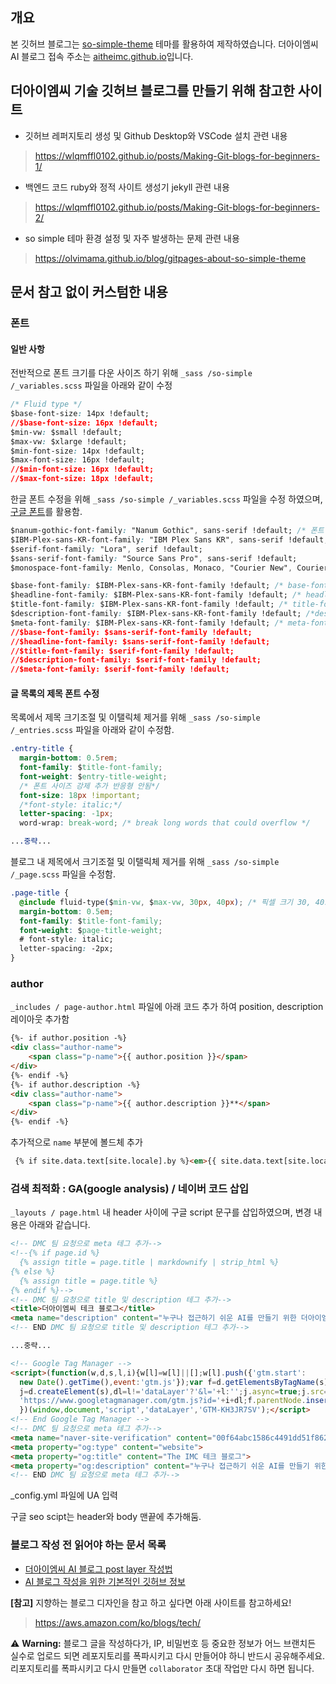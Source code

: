 ## 개요

본 깃허브 블로그는 [so-simple-theme](https://github.com/mmistakes/so-simple-theme) 테마를 활용하여 제작하였습니다.
더아이엠씨 AI 블로그 접속 주소는 [aitheimc.github.io](https://aitheimc.github.io/)입니다.

## 더아이엠씨 기술 깃허브 블로그를 만들기 위해 참고한 사이트

- 깃허브 레퍼지토리 생성 및 Github Desktop와 VSCode 설치 관련 내용
> https://wlqmffl0102.github.io/posts/Making-Git-blogs-for-beginners-1/

- 백엔드 코드 ruby와 정적 사이트 생성기 jekyll 관련 내용
> https://wlqmffl0102.github.io/posts/Making-Git-blogs-for-beginners-2/

- so simple 테마 환경 설정 및 자주 발생하는 문제 관련 내용
> https://olvimama.github.io/blog/gitpages-about-so-simple-theme


## 문서 참고 없이 커스텀한 내용

### 폰트

#### 일반 사항
전반적으로 폰트 크기를 다운 사이즈 하기 위해 `_sass /so-simple /_variables.scss` 파일을 아래와 같이 수정
```css
/* Fluid type */
$base-font-size: 14px !default;
//$base-font-size: 16px !default;
$min-vw: $small !default;
$max-vw: $xlarge !default;
$min-font-size: 14px !default;
$max-font-size: 16px !default;
//$min-font-size: 16px !default;
//$max-font-size: 18px !default;
``` 

한글 폰트 수정을 위해 `_sass /so-simple /_variables.scss`  파일을 수정 하였으며, [구글 폰트](https://fonts.google.com/specimen/Nanum+Gothic?lang=ko_Kore)를 활용함.

```css
$nanum-gothic-font-family: "Nanum Gothic", sans-serif !default; /* 폰트 패밀리에 나눔고딕체 추가 */
$IBM-Plex-sans-KR-font-family: "IBM Plex Sans KR", sans-serif !default; /* 폰트 패밀리에 IBM Plex 추가 */
$serif-font-family: "Lora", serif !default;
$sans-serif-font-family: "Source Sans Pro", sans-serif !default;
$monospace-font-family: Menlo, Consolas, Monaco, "Courier New", Courier, monospace !default;

$base-font-family: $IBM-Plex-sans-KR-font-family !default; /* base-font-family: 를 $IBM-Plex-sans-KR-font-family로 변경*/
$headline-font-family: $IBM-Plex-sans-KR-font-family !default; /* headline-font-family 를 $IBM-Plex-sans-KR-font-family로 변경*/
$title-font-family: $IBM-Plex-sans-KR-font-family !default; /* title-font-family 를 $IBM-Plex-sans-KR-font-family로 변경*/
$description-font-family: $IBM-Plex-sans-KR-font-family !default; /*description-font-family 를 $IBM-Plex-sans-KR-font-family로 변경*/
$meta-font-family: $IBM-Plex-sans-KR-font-family !default; /* meta-font-family 를 $IBM-Plex-sans-KR-font-family로 변경*/
//$base-font-family: $sans-serif-font-family !default; 
//$headline-font-family: $sans-serif-font-family !default; 
//$title-font-family: $serif-font-family !default;
//$description-font-family: $serif-font-family !default;
//$meta-font-family: $serif-font-family !default;
```

#### 글 목록의 제목 폰트 수정

목록에서 제목 크기조절 및 이탤릭체 제거를 위해 `_sass /so-simple /_entries.scss` 파일을 아래와 같이 수정함.

```css
.entry-title {
  margin-bottom: 0.5rem;
  font-family: $title-font-family;
  font-weight: $entry-title-weight;
  /* 폰트 사이즈 강제 추가 반응형 안됨*/
  font-size: 18px !important;
  /*font-style: italic;*/
  letter-spacing: -1px;
  word-wrap: break-word; /* break long words that could overflow */

...중략...
```

블로그 내 제목에서 크기조절 및 이탤릭체 제거를 위해 `_sass /so-simple /_page.scss` 파일을 수정함.

```css
.page-title {
  @include fluid-type($min-vw, $max-vw, 30px, 40px); /* 픽셀 크기 30, 40로 변경*/
  margin-bottom: 0.5em;
  font-family: $title-font-family;
  font-weight: $page-title-weight;
  # font-style: italic;
  letter-spacing: -2px;
}
```

### author

`_includes / page-author.html` 파일에 아래 코드 추가 하여 position, description 레이아웃 추가함

```html
{%- if author.position -%}
<div class="author-name">
    <span class="p-name">{{ author.position }}</span>
</div>
{%- endif -%}
{%- if author.description -%}
<div class="author-name">
    <span class="p-name">{{ author.description }}**</span>
</div>
{%- endif -%}
```
추가적으로 `name` 부분에 볼드체 추가

```html
 {% if site.data.text[site.locale].by %}<em>{{ site.data.text[site.locale].by }}</em> {% endif %}<span class="p-name"><b>{{ author.name }}</b></span>
```

### 검색 최적화 : GA(google analysis) / 네이버 코드 삽입

`_layouts / page.html` 내 header 사이에 구글 script 문구를 삽입하였으며, 변경 내용은 아래와 같습니다.
```html
<!-- DMC 팀 요청으로 meta 테그 추가-->
<!--{% if page.id %}
  {% assign title = page.title | markdownify | strip_html %}
{% else %}
  {% assign title = page.title %}
{% endif %}-->
<!-- DMC 팀 요청으로 title 및 description 테그 추가-->
<title>더아이엠씨 테크 블로그</title>
<meta name="description" content="누구나 접근하기 쉬운 AI를 만들기 위한 더아이엠씨 팀 이야기">
<!-- END DMC 팀 요청으로 title 및 description 테그 추가-->

...중략...

<!-- Google Tag Manager -->
<script>(function(w,d,s,l,i){w[l]=w[l]||[];w[l].push({'gtm.start':
  new Date().getTime(),event:'gtm.js'});var f=d.getElementsByTagName(s)[0],
  j=d.createElement(s),dl=l!='dataLayer'?'&l='+l:'';j.async=true;j.src=
  'https://www.googletagmanager.com/gtm.js?id='+i+dl;f.parentNode.insertBefore(j,f);
  })(window,document,'script','dataLayer','GTM-KH3JR7SV');</script>
<!-- End Google Tag Manager -->
<!-- DMC 팀 요청으로 meta 테그 추가-->
<meta name="naver-site-verification" content="00f64abc1586c4491dd51f8628fe9ab18fca0c40" />
<meta property="og:type" content="website"> 
<meta property="og:title" content="The IMC 테크 블로그">
<meta property="og:description" content="누구나 접근하기 쉬운 AI를 만들기 위한 The IMC의 AI 모델링팀 이야기">
<!-- END DMC 팀 요청으로 meta 테그 추가-->
```

_config.yml 파일에 UA 입력

구글 seo scipt는 header와 body 맨끝에 추가해둠.

### 블로그 작성 전 읽어야 하는 문서 목록

- [더아이엠씨 AI 블로그 post layer 작성법](https://aitheimc.github.io/guide-for-blog-write/)
- [AI 블로그 작성을 위한 기본적인 깃허브 정보](https://aitheimc.github.io/basic-info-git-and-github/)

**[참고]** 지향하는 블로그 디자인을 참고 하고 싶다면 아래 사이트를 참고하세요!
> https://aws.amazon.com/ko/blogs/tech/

⚠️ **Warning:** 블로그 글을 작성하다가, IP, 비밀번호 등 중요한 정보가 어느 브랜치든 실수로 업로드 되면 레포지토리를 폭파시키고 다시 만들어야 하니 반드시 공유해주세요. 리포지토리를 폭파시키고 다시 만들면 `collaborator` 초대 작업만 다시 하면 됩니다.
